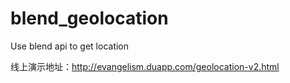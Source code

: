 blend_geolocation
=================

Use blend api to get location

线上演示地址：http://evangelism.duapp.com/geolocation-v2.html
